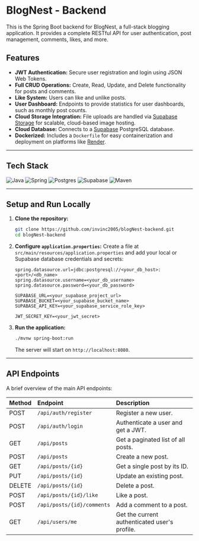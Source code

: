 # BlogNest - Backend 

This is the Spring Boot backend for BlogNest, a full-stack blogging application. It provides a complete RESTful API for user authentication, post management, comments, likes, and more.

## Features

- **JWT Authentication:** Secure user registration and login using JSON Web Tokens.
- **Full CRUD Operations:** Create, Read, Update, and Delete functionality for posts and comments.
- **Like System:** Users can like and unlike posts.
- **User Dashboard:** Endpoints to provide statistics for user dashboards, such as monthly post counts.
- **Cloud Storage Integration:** File uploads are handled via [Supabase Storage](https://supabase.com/storage) for scalable, cloud-based image hosting.
- **Cloud Database:** Connects to a [Supabase](https://supabase.com/database) PostgreSQL database.
- **Dockerized:** Includes a `Dockerfile` for easy containerization and deployment on platforms like [Render](https://render.com).

---

## Tech Stack

![Java](https://img.shields.io/badge/java-%23ED8B00.svg?style=for-the-badge&logo=openjdk&logoColor=white)
![Spring](https://img.shields.io/badge/spring-%236DB33F.svg?style=for-the-badge&logo=spring&logoColor=white)
![Postgres](https://img.shields.io/badge/postgres-%23316192.svg?style=for-the-badge&logo=postgresql&logoColor=white)
![Supabase](https://img.shields.io/badge/Supabase-3ECF8E?style=for-the-badge&logo=supabase&logoColor=white)
![Maven](https://img.shields.io/badge/Apache%20Maven-C71A36?style=for-the-badge&logo=Apache%20Maven&logoColor=white)

---

## Setup and Run Locally

1.  **Clone the repository:**
    ```bash
    git clone https://github.com/invinc2005/blogNest-backend.git
    cd blogNest-backend
    ```

2.  **Configure `application.properties`:**
    Create a file at `src/main/resources/application.properties` and add your local or Supabase database credentials and secrets:
    ```properties
    spring.datasource.url=jdbc:postgresql://<your_db_host>:<port>/<db_name>
    spring.datasource.username=<your_db_username>
    spring.datasource.password=<your_db_password>

    SUPABASE_URL=<your_supabase_project_url>
    SUPABASE_BUCKET=<your_supabase_bucket_name>
    SUPABASE_API_KEY=<your_supabase_service_role_key>

    JWT_SECRET_KEY=<your_jwt_secret>
    ```

3.  **Run the application:**
    ```bash
    ./mvnw spring-boot:run
    ```
    The server will start on `http://localhost:8080`.

---

## API Endpoints

A brief overview of the main API endpoints:

| Method | Endpoint                      | Description                             |
| :----- | :---------------------------- | :-------------------------------------- |
| POST   | `/api/auth/register`          | Register a new user.                    |
| POST   | `/api/auth/login`             | Authenticate a user and get a JWT.      |
| GET    | `/api/posts`                  | Get a paginated list of all posts.      |
| POST   | `/api/posts`                  | Create a new post.                      |
| GET    | `/api/posts/{id}`             | Get a single post by its ID.            |
| PUT    | `/api/posts/{id}`             | Update an existing post.                |
| DELETE | `/api/posts/{id}`             | Delete a post.                          |
| POST   | `/api/posts/{id}/like`        | Like a post.                            |
| POST   | `/api/posts/{id}/comments`    | Add a comment to a post.                |
| GET    | `/api/users/me`               | Get the current authenticated user's profile. |

